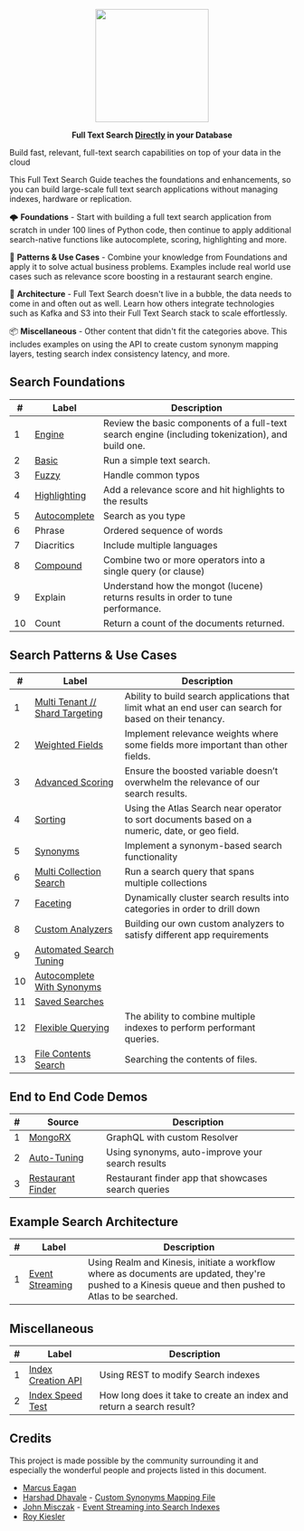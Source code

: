 <p align="center">
<img src="https://webimages.mongodb.com/_com_assets/cms/integrated?auto=format%2Ccompress&fit=undefined&w=1074" width="200px">
</p>

<p align="center">
<b>Full Text Search <ins>Directly</ins> in your Database</b>
</p>

Build fast, relevant, full-text search capabilities on top of your data in the cloud

This Full Text Search Guide teaches the foundations and enhancements, so you can build large-scale full text search applications without managing indexes, hardware or replication.

🌩️ **Foundations** - Start with building a full text search application from scratch in under 100 lines of Python code, then continue to apply additional search-native functions like autocomplete, scoring, highlighting and more.

🌌 **Patterns & Use Cases** - Combine your knowledge from Foundations and apply it to solve actual business problems. Examples include real world use cases such as relevance score boosting in a restaurant search engine.

🍱 **Architecture** - Full Text Search doesn't live in a bubble, the data needs to come in and often out as well. Learn how others integrate technologies such as Kafka and S3 into their Full Text Search stack to scale effortlessly.

📦 **Miscellaneous** - Other content that didn't fit the categories above. This includes examples on using the API to create custom synonym mapping layers, testing search index consistency latency, and more.

## Search Foundations

| #   | Label                                      | Description                                                                                       |
| --- | ------------------------------------------ | ------------------------------------------------------------------------------------------------- |
| 1   | [Engine](foundations/1-engine)             | Review the basic components of a full-text search engine (including tokenization), and build one. |
| 2   | [Basic](foundations/2-basic)               | Run a simple text search.                                                                         |
| 3   | [Fuzzy](foundations/2-basic)               | Handle common typos                                                                               |
| 4   | [Highlighting](foundations/2-basic)        | Add a relevance score and hit highlights to the results                                           |
| 5   | [Autocomplete](foundations/3-autocomplete) | Search as you type                                                                                |
| 6   | Phrase                                     | Ordered sequence of words                                                                         |
| 7   | Diacritics                                 | Include multiple languages                                                                        |
| 8   | [Compound](foundations/6-compound)         | Combine two or more operators into a single query (or clause)                                     |
| 9   | Explain                                    | Understand how the mongot (lucene) returns results in order to tune performance.                  |
| 10  | Count                                      | Return a count of the documents returned.                                                         |

## Search Patterns & Use Cases

| #   | Label                                                                | Description                                                                                             |
| --- | -------------------------------------------------------------------- | ------------------------------------------------------------------------------------------------------- |
| 1   | [Multi Tenant // Shard Targeting](patterns/1-multi-tenant)           | Ability to build search applications that limit what an end user can search for based on their tenancy. |
| 2   | [Weighted Fields](patterns/2-weighted-fields)                        | Implement relevance weights where some fields more important than  other fields.                        |
| 3   | [Advanced Scoring](patterns/3-advanced-scoring)                      | Ensure the boosted variable doesn’t overwhelm the relevance of our search results.                      |
| 4   | [Sorting](patterns/4-sorting)                                        | Using the Atlas Search near operator to sort documents based on a numeric, date, or geo field.          |
| 5   | [Synonyms](patterns/5-synonyms)                                      | Implement a synonym-based search functionality                                                          |
| 6   | [Multi Collection Search](patterns/6-multi-collection-search)        | Run a search query that spans multiple collections                                                      |
| 7   | [Faceting](patterns/7-faceting)                                      | Dynamically cluster search results into categories in order to drill down                               |
| 8   | [Custom Analyzers](patterns/8-custom-analyzers)                      | Building our own custom analyzers to satisfy different app requirements                                 |
| 9   | [Automated Search Tuning](patterns/9-automated-search-tuning)        |                                                                                                         |
| 10  | [Autocomplete With Synonyms](patterns/10-autocomplete-with-synonyms) |                                                                                                         |
| 11  | [Saved Searches](patterns/11-saved-searches)                         |                                                                                                         |
| 12  | [Flexible Querying](patterns/12-flexible-querying)                 | The ability to combine multiple indexes to perform performant queries.                                  |
| 13  | [File Contents Search](patterns/13-file-search)                 | Searching the contents of files.                                  |

## End to End Code Demos

| #   | Source                                                                                                     | Description                                         |
| --- | ---------------------------------------------------------------------------------------------------------- | --------------------------------------------------- |
| 1   | [MongoRX](https://github.com/mongodb-developer/MongoRx)                                                    | GraphQL with custom Resolver                        |
| 2   | [Auto-Tuning](https://www.mongodb.com/developer/how-to/improve-your-apps-search-results-with-auto-tuning/) | Using synonyms, auto-improve your search results    |
| 3   | [Restaurant Finder](https://restaurantfinder-ydobg.mongodbstitch.com/)                                     | Restaurant finder app that showcases search queries |

## Example Search Architecture

| #   | Label                                             | Description                                                                                                                                             |
| --- | ------------------------------------------------- | ------------------------------------------------------------------------------------------------------------------------------------------------------- |
| 1   | [Event Streaming](architecture/1-event-streaming) | Using Realm and Kinesis, initiate a workflow where as documents are updated, they're pushed to a Kinesis queue and then pushed to Atlas to be searched. |

## Miscellaneous

| #   | Label                                      | Description                                                          |
| --- | ------------------------------------------ | -------------------------------------------------------------------- |
| 1   | [Index Creation API](misc/atlas-apis)      | Using REST to modify Search indexes                                  |
| 2   | [Index Speed Test](misc/search-speed-test) | How long does it take to create an index and return a search result? |

## Credits

This project is made possible by the community surrounding it and especially the wonderful people and projects listed in this document.

-   [Marcus Eagan](https://github.com/marcussorealheis)
-   [Harshad Dhavale](https://github.com/harshadpd) - [Custom Synonyms Mapping File](https://github.com/esteininger/atlas-search-patterns/blob/master/misc/atlas-apis/index-management/createIndex.py)
-   [John Misczak](https://github.com/misczak) - [Event Streaming into Search Indexes](https://github.com/esteininger/atlas-search-patterns/tree/master/architecture/1-event-streaming)
-   [Roy Kiesler](https://github.com/rkiesler1)
